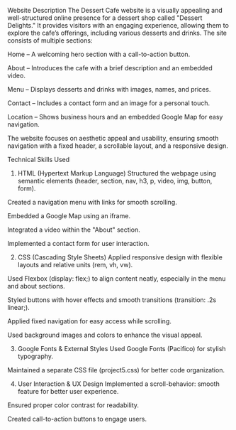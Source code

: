 Website Description
The Dessert Cafe website is a visually appealing and well-structured online presence for a dessert shop called "Dessert Delights." It provides visitors with an engaging experience, allowing them to explore the cafe’s offerings, including various desserts and drinks. The site consists of multiple sections:

Home – A welcoming hero section with a call-to-action button.

About – Introduces the cafe with a brief description and an embedded video.

Menu – Displays desserts and drinks with images, names, and prices.

Contact – Includes a contact form and an image for a personal touch.

Location – Shows business hours and an embedded Google Map for easy navigation.

The website focuses on aesthetic appeal and usability, ensuring smooth navigation with a fixed header, a scrollable layout, and a responsive design.

Technical Skills Used
1. HTML (Hypertext Markup Language)
Structured the webpage using semantic elements (header, section, nav, h3, p, video, img, button, form).

Created a navigation menu with links for smooth scrolling.

Embedded a Google Map using an iframe.

Integrated a video within the "About" section.

Implemented a contact form for user interaction.

2. CSS (Cascading Style Sheets)
Applied responsive design with flexible layouts and relative units (rem, vh, vw).

Used Flexbox (display: flex;) to align content neatly, especially in the menu and about sections.

Styled buttons with hover effects and smooth transitions (transition: .2s linear;).

Applied fixed navigation for easy access while scrolling.

Used background images and colors to enhance the visual appeal.

3. Google Fonts & External Styles
Used Google Fonts (Pacifico) for stylish typography.

Maintained a separate CSS file (project5.css) for better code organization.

4. User Interaction & UX Design
Implemented a scroll-behavior: smooth feature for better user experience.

Ensured proper color contrast for readability.

Created call-to-action buttons to engage users.
